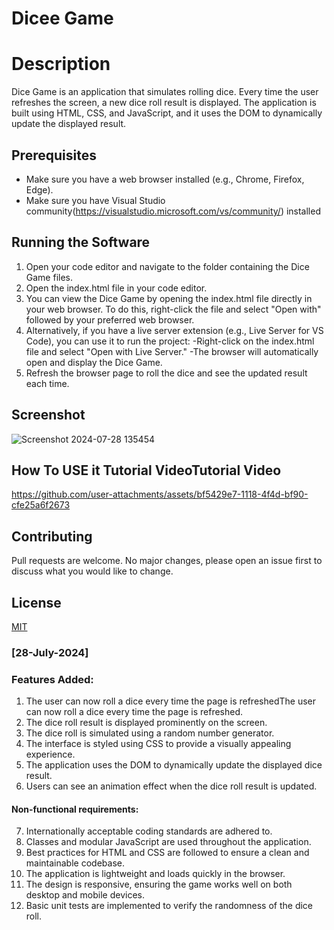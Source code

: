 # Dicee Game

# Description
Dice Game is an application that simulates rolling dice. Every time the user refreshes the screen, a new dice roll result is displayed. 
The application is built using HTML, CSS, and JavaScript, and it uses the DOM to dynamically update the displayed result.

## Prerequisites
- Make sure you have a web browser installed (e.g., Chrome, Firefox, Edge).
- Make sure you have Visual Studio community(https://visualstudio.microsoft.com/vs/community/) installed


## Running the Software
1. Open your code editor and navigate to the folder containing the Dice Game files.
2. Open the index.html file in your code editor.
3. You can view the Dice Game by opening the index.html file directly in your web browser. To do this, right-click the file and select "Open with" followed by your preferred web browser.
4. Alternatively, if you have a live server extension (e.g., Live Server for VS Code), you can use it to run the project:
   -Right-click on the index.html file and select "Open with Live Server."
   -The browser will automatically open and display the Dice Game.
5. Refresh the browser page to roll the dice and see the updated result each time.

## Screenshot
![Screenshot 2024-07-28 135454](https://github.com/user-attachments/assets/78a2355b-a209-4fe9-96ba-2c5889811cee)


## How To USE it Tutorial VideoTutorial Video

https://github.com/user-attachments/assets/bf5429e7-1118-4f4d-bf90-cfe25a6f2673


## Contributing
Pull requests are welcome. No major changes, please open an issue first to discuss what you would like to change.

## License
[MIT](https://choosealicense.com/licenses/mit/)

### [28-July-2024]

### Features Added:
1. The user can now roll a dice every time the page is refreshedThe user can now roll a dice every time the page is refreshed.
2. The dice roll result is displayed prominently on the screen.
3. The dice roll is simulated using a random number generator.
4. The interface is styled using CSS to provide a visually appealing experience.
5. The application uses the DOM to dynamically update the displayed dice result.
6. Users can see an animation effect when the dice roll result is updated.

#### Non-functional requirements:
7. Internationally acceptable coding standards are adhered to.
8. Classes and modular JavaScript are used throughout the application.
9. Best practices for HTML and CSS are followed to ensure a clean and maintainable codebase.
10. The application is lightweight and loads quickly in the browser.
11. The design is responsive, ensuring the game works well on both desktop and mobile devices.
12. Basic unit tests are implemented to verify the randomness of the dice roll.

